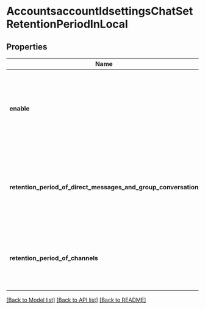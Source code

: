# AccountsaccountIdsettingsChatSetRetentionPeriodInLocal

## Properties
Name | Type | Description | Notes
------------ | ------------- | ------------- | -------------
**enable** | **bool** | Specify how long your messages are saved on local devices. If this setting is disabled, messages are never deleted locally. | [optional] 
**retention_period_of_direct_messages_and_group_conversation** | **str** | Delete direct messages and group conversations after retention period. &#x27;y&#x27; - year, &#x27;m&#x27; - month, &#x27;d&#x27; - day | [optional] 
**retention_period_of_channels** | **str** | Delete data in channels after retention period. &#x27;y&#x27; - year, &#x27;m&#x27; - month, &#x27;d&#x27; - day | [optional] 

[[Back to Model list]](../README.md#documentation-for-models) [[Back to API list]](../README.md#documentation-for-api-endpoints) [[Back to README]](../README.md)

